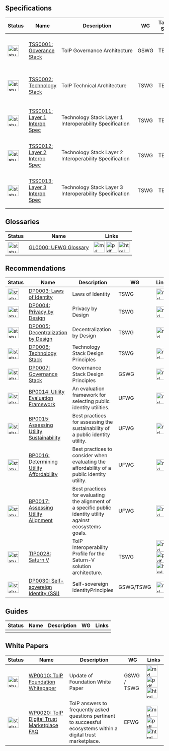 
## Specifications

| Status | Name | Description | WG | Target SDO  | Links |
| --- | --- | --- | --- | --- | --- |
| <img src="https://trustoverip.github.io/deliverables/_images/results/Yellow_Light_Icon.png" alt="status" width="35" height="35"> | [TSS0001: Goverance Stack](github_repo_url) | ToIP Governance Architecture  | GSWG |TBD | [<img src="https://trustoverip.github.io/deliverables/_images/results/markdown.png" alt="md" width="35" height="35">](someurl) [<img src="https://trustoverip.github.io/deliverables/_images/results/pdf-logo.png" alt="pdf" width="35" height="35">](someurl) [<img src="https://trustoverip.github.io/deliverables/_images/results/html-logo.png" alt="html" width="35" height="35">](someurl)|
| <img src="https://trustoverip.github.io/deliverables/_images/results/Red_Light_Icon.png" alt="status" width="35" height="35"> | [TSS0002: Technology Stack](github_repo_url) | ToIP Technical Architecture | TSWG | TBD | [<img src="https://trustoverip.github.io/deliverables/_images/results/markdown.png" alt="md" width="35" height="35">](someurl) [<img src="https://trustoverip.github.io/deliverables/_images/results/pdf-logo.png" alt="pdf" width="35" height="35">](someurl) [<img src="https://trustoverip.github.io/deliverables/_images/results/html-logo.png" alt="html" width="35" height="35">](someurl)|
| <img src="https://trustoverip.github.io/deliverables/_images/results/Red_Light_Icon.png" alt="status" width="35" height="35"> | [TSS0011: Layer 1 Interop Spec](github_repo_url) | Technology Stack Layer 1 Interoperability Specification | TSWG | TBD | [<img src="https://trustoverip.github.io/deliverables/_images/results/markdown.png" alt="md" width="35" height="35">](someurl) [<img src="https://trustoverip.github.io/deliverables/_images/results/pdf-logo.png" alt="pdf" width="35" height="35">](someurl) [<img src="https://trustoverip.github.io/deliverables/_images/results/html-logo.png" alt="html" width="35" height="35">](someurl)|
| <img src="https://trustoverip.github.io/deliverables/_images/results/Red_Light_Icon.png" alt="status" width="35" height="35"> | [TSS0012: Layer 2 Interop Spec](github_repo_url) | Technology Stack Layer 2 Interoperability Specification | TSWG | TBD | [<img src="https://trustoverip.github.io/deliverables/_images/results/markdown.png" alt="md" width="35" height="35">](someurl) [<img src="https://trustoverip.github.io/deliverables/_images/results/pdf-logo.png" alt="pdf" width="35" height="35">](someurl) [<img src="https://trustoverip.github.io/deliverables/_images/results/html-logo.png" alt="html" width="35" height="35">](someurl)|
| <img src="https://trustoverip.github.io/deliverables/_images/results/Red_Light_Icon.png" alt="status" width="35" height="35"> | [TSS0013: Layer 3 Interop Spec](github_repo_url) |  Technology Stack Layer 3 Interoperability Specification | TSWG | TBD |[<img src="https://trustoverip.github.io/deliverables/_images/results/markdown.png" alt="md" width="35" height="35">](someurl) [<img src="https://trustoverip.github.io/deliverables/_images/results/pdf-logo.png" alt="pdf" width="35" height="35">](someurl) [<img src="https://trustoverip.github.io/deliverables/_images/results/html-logo.png" alt="html" width="35" height="35">](someurl)|

## Glossaries

| Status | Name | Links |
| --- | --- | --- |
| <img src="https://trustoverip.github.io/deliverables/_images/results/Red_Light_Icon.png" alt="status" width="35" height="35"> | [GL0000: UFWG Glossary](github_repo_url) |  [<img src="https://trustoverip.github.io/deliverables/_images/results/markdown.png" alt="md" width="35" height="35">](someurl) [<img src="https://trustoverip.github.io/deliverables/_images/results/pdf-logo.png" alt="pdf" width="35" height="35">](someurl) [<img src="https://trustoverip.github.io/deliverables/_images/results/html-logo.png" alt="html" width="35" height="35">](someurl)|


## Recommendations

| Status | Name | Description | WG | Links |
| --- | --- | --- | --- | --- |
| <img src="https://trustoverip.github.io/deliverables/_images/results/Red_Light_Icon.png" alt="status" width="35" height="35"> | [DP0003: Laws of Identity](https://github.com/trustoverip/deliverables/blob/main/recommendations/DP0003-laws-of-identity/) | Laws of Identity | TSWG | [<img src="https://trustoverip.github.io/deliverables/_images/results/markdown.png" alt="md" width="35" height="35">](https://github.com/trustoverip/deliverables/blob/main/recommendations/DP0003-laws-of-identity/DP0003-laws-of-identity.md) |
| <img src="https://trustoverip.github.io/deliverables/_images/results/Red_Light_Icon.png" alt="status" width="35" height="35"> | [DP0004: Privacy by Design](https://github.com/trustoverip/deliverables/tree/main/recommendations/DP0004-privacy-by-design) | Privacy by Design | TSWG | [<img src="https://trustoverip.github.io/deliverables/_images/results/markdown.png" alt="md" width="35" height="35">](https://github.com/trustoverip/deliverables/tree/main/recommendations/DP0004-privacy-by-design/DP0004-privacy-by-design.md) |
| <img src="https://trustoverip.github.io/deliverables/_images/results/Red_Light_Icon.png" alt="status" width="35" height="35"> | [DP0005: Decentralization by Design](github_repo_url) | Decentralization by Design | TSWG | [<img src="https://trustoverip.github.io/deliverables/_images/results/markdown.png" alt="md" width="35" height="35">](someurl) |
| <img src="https://trustoverip.github.io/deliverables/_images/results/Red_Light_Icon.png" alt="status" width="35" height="35"> | [DP0006: Technology Stack](github_repo_url) | Technology Stack Design Principles | TSWG | [<img src="https://trustoverip.github.io/deliverables/_images/results/markdown.png" alt="md" width="35" height="35">](someurl) |
| <img src="https://trustoverip.github.io/deliverables/_images/results/Yellow_Light_Icon.png" alt="status" width="35" height="35"> | [DP0007: Governance Stack](https://github.com/trustoverip/deliverables/tree/main/recommendations/DP0007-governance-stack) | Governance Stack Design Principles | GSWG | [<img src="https://trustoverip.github.io/deliverables/_images/results/markdown.png" alt="md" width="35" height="35">](https://github.com/trustoverip/deliverables/tree/main/recommendations/DP0007-governance-stack/DP0007-governance-stack.md) |
| <img src="https://trustoverip.github.io/deliverables/_images/results/Yellow_Light_Icon.png" alt="status" width="35" height="35"> | [BP0014: Utility Evaluation Framework](https://github.com/trustoverip/deliverables/tree/main/recommendations/BP0014-utility-evaluation-framework) | An evaluation framework for selecting public identity utilities.| UFWG | [<img src="https://trustoverip.github.io/deliverables/_images/results/markdown.png" alt="md" width="35" height="35">](https://github.com/trustoverip/deliverables/tree/main/recommendations/BP0014-utility-evaluation-framework/BP0014-utility-evaluation-framework.md) |
| <img src="https://trustoverip.github.io/deliverables/_images/results/Yellow_Light_Icon.png" alt="status" width="35" height="35"> | [BP0015: Assessing Utility Sustainability](https://github.com/trustoverip/deliverables/tree/main/recommendations/BP0015-assessing-utility-sustainability) | Best practices for assessing the sustainability of a public identity utility. | UFWG | [<img src="https://trustoverip.github.io/deliverables/_images/results/markdown.png" alt="md" width="35" height="35">](https://github.com/trustoverip/deliverables/tree/main/recommendations/BP0015-assessing-utility-sustainability/BP0015-assessing-utility-sustainability.md) |
| <img src="https://trustoverip.github.io/deliverables/_images/results/Yellow_Light_Icon.png" alt="status" width="35" height="35"> | [BP0016: Determining Utility Affordability](https://github.com/trustoverip/deliverables/tree/main/recommendations/BP0016-determining-utility-affordability) | Best practices to consider when evaluating the affordability of a public identity utility. | UFWG | [<img src="https://trustoverip.github.io/deliverables/_images/results/markdown.png" alt="md" width="35" height="35">](https://github.com/trustoverip/deliverables/tree/main/recommendations/BP0016-determining-utility-affordability/BP0016-determining-utility-affordability.md) |
| <img src="https://trustoverip.github.io/deliverables/_images/results/Yellow_Light_Icon.png" alt="status" width="35" height="35"> | [BP0017: Assessing Utility Alignment](https://github.com/trustoverip/deliverables/tree/main/recommendations/BP0017-assessing-utility-alignment) | Best practices for evaluating the alignment of a specific public identity utility against ecosystems goals. | UFWG | [<img src="https://trustoverip.github.io/deliverables/_images/results/markdown.png" alt="md" width="35" height="35">](https://github.com/trustoverip/deliverables/tree/main/recommendations/BP0017-assessing-utility-alignment/BP0017-assessing-utility-alignment.md) |
| <img src="https://trustoverip.github.io/deliverables/_images/results/Red_Light_Icon.png" alt="status" width="35" height="35"> | [TIP0028: Saturn V](https://github.com/trustoverip/TIP0028-saturn-v) | ToIP Interoperability Profile for the Saturn-V solution architecture. | TSWG | [<img src="https://trustoverip.github.io/deliverables/_images/results/markdown.png" alt="md" width="35" height="35">](https://github.com/trustoverip/WP0020-digital-trust-marketplace-faq/blob/main/publish/TIP0028-saturn-v.md) [<img src="https://trustoverip.github.io/deliverables/_images/results/pdf-logo.png" alt="pdf" width="35" height="35">](https://github.com/trustoverip/TIP0028-saturn-v/blob/main/publish/TIP0028-saturn-v.pdf) [<img src="https://trustoverip.github.io/deliverables/_images/results/html-logo.png" alt="html" width="35" height="35">](https://trustoverip.github.io/TIP0028-saturn-v/)|
| <img src="https://trustoverip.github.io/deliverables/_images/results/Red_Light_Icon.png" alt="status" width="35" height="35"> | [DP0030: Self-sovereign Identity (SSI)](github_repo_url) | Self-sovereign IdentityPrinciples | GSWG/TSWG | [<img src="https://trustoverip.github.io/deliverables/_images/results/markdown.png" alt="md" width="35" height="35">](someurl) |

## Guides

| Status | Name | Description | WG | Links |
| --- | --- | --- | --- | --- |
| | | | |

## White Papers
| Status | Name | Description | WG | Links |
| --- | --- | --- | --- | --- |
| <img src="https://trustoverip.github.io/deliverables/_images/results/Yellow_Light_Icon.png" alt="status" width="35" height="35"> | [WP0010: ToIP Foundation Whitepaper](https://github.com/trustoverip/WP0010-toip-foundation-whitepaper) | Update of Foundation White Paper | GSWG / TSWG | [<img src="https://trustoverip.github.io/deliverables/_images/results/markdown.png" alt="md" width="35" height="35">](someurl) [<img src="https://trustoverip.github.io/deliverables/_images/results/pdf-logo.png" alt="pdf" width="35" height="35">](someurl) [<img src="https://trustoverip.github.io/deliverables/_images/results/html-logo.png" alt="html" width="35" height="35">](https://trustoverip.github.io/WP0010-toip-foundation-whitepaper/)|
| <img src="https://trustoverip.github.io/deliverables/_images/results/Yellow_Light_Icon.png" alt="status" width="35" height="35"> | [WP0020: ToIP Digital Trust Marketplace FAQ](https://github.com/trustoverip/WP0020-digital-trust-marketplace-faq/) | ToIP answers to frequently asked questions pertinent to successful ecosystems within a digital trust marketplace. | EFWG | [<img src="https://trustoverip.github.io/deliverables/_images/results/markdown.png" alt="md" width="35" height="35">](https://github.com/trustoverip/WP0020-digital-trust-marketplace-faq/blob/main/publish/WP0020-digital-trust-marketplace-faq.md) [<img src="https://trustoverip.github.io/deliverables/_images/results/pdf-logo.png" alt="pdf" width="35" height="35">](https://github.com/trustoverip/WP0020-digital-trust-marketplace-faq/blob/main/publish/WP0020-digital-trust-marketplace-faq.pdf) [<img src="https://trustoverip.github.io/deliverables/_images/results/html-logo.png" alt="html" width="35" height="35">](https://trustoverip.github.io/WP0020-digital-trust-marketplace-faq/)|
